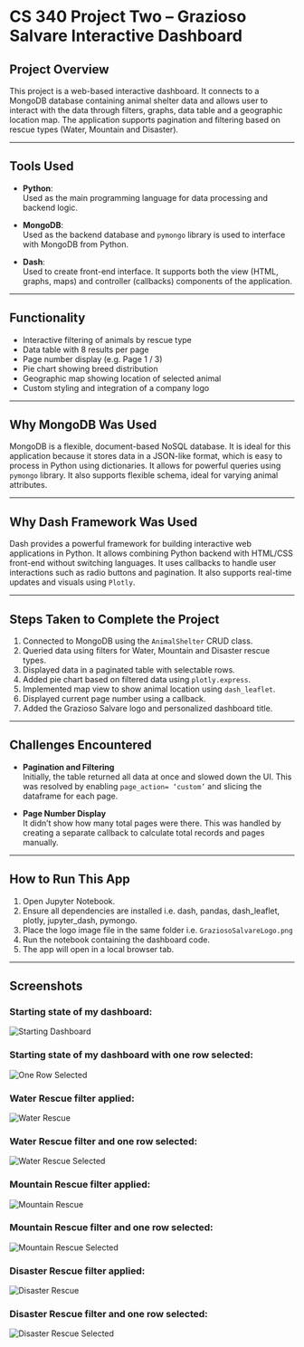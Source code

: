 # CS 340 Project Two – Grazioso Salvare Interactive Dashboard

## Project Overview
This project is a web-based interactive dashboard. It connects to a MongoDB database containing animal shelter data and allows user to interact with the data through filters, graphs, data table and a geographic location map. The application supports pagination and filtering based on rescue types (Water, Mountain and Disaster).

---

## Tools Used

- **Python**:  
  Used as the main programming language for data processing and backend logic.

- **MongoDB**:  
  Used as the backend database and `pymongo` library is used to interface with MongoDB from Python.

- **Dash**:  
  Used to create front-end interface. It supports both the view (HTML, graphs, maps) and controller (callbacks) components of the application.

---

## Functionality

- Interactive filtering of animals by rescue type  
- Data table with 8 results per page
- Page number display (e.g. Page 1 / 3)
- Pie chart showing breed distribution  
- Geographic map showing location of selected animal  
- Custom styling and integration of a company logo

---

## Why MongoDB Was Used

MongoDB is a flexible, document-based NoSQL database. It is ideal for this application because it stores data in a JSON-like format, which is easy to process in Python using dictionaries. It allows for powerful queries using `pymongo` library. It also supports flexible schema, ideal for varying animal attributes. 

---

## Why Dash Framework Was Used

Dash provides a powerful framework for building interactive web applications in Python. It allows combining Python backend with HTML/CSS front-end without switching languages. It uses callbacks to handle user interactions such as radio buttons and pagination. It also supports real-time updates and visuals using `Plotly`.

---

## Steps Taken to Complete the Project

1. Connected to MongoDB using the `AnimalShelter` CRUD class.
2. Queried data using filters for Water, Mountain and Disaster rescue types.
3. Displayed data in a paginated table with selectable rows.
4. Added pie chart based on filtered data using `plotly.express`.
5. Implemented map view to show animal location using `dash_leaflet`.
6. Displayed current page number using a callback.
7. Added the Grazioso Salvare logo and personalized dashboard title.

---

## Challenges Encountered

- **Pagination and Filtering**  
  Initially, the table returned all data at once and slowed down the UI. This was resolved by enabling `page_action= ‘custom’` and slicing the dataframe for each page.

- **Page Number Display**  
  It didn’t show how many total pages were there. This was handled by creating a separate callback to calculate total records and pages manually.

---

## How to Run This App

1. Open Jupyter Notebook.
2. Ensure all dependencies are installed i.e. dash, pandas, dash_leaflet, plotly, jupyter_dash, pymongo.
3. Place the logo image file in the same folder i.e. `GraziosoSalvareLogo.png`
4. Run the notebook containing the dashboard code.
5. The app will open in a local browser tab.

---

## Screenshots

### Starting state of my dashboard:
![Starting Dashboard](screenshots/starting.png)

### Starting state of my dashboard with one row selected:
![One Row Selected](screenshots/starting_selected.png)

### Water Rescue filter applied:
![Water Rescue](screenshots/water_filter.png)

### Water Rescue filter and one row selected:
![Water Rescue Selected](screenshots/water_selected.png)

### Mountain Rescue filter applied:
![Mountain Rescue](screenshots/mountain_filter.png)

### Mountain Rescue filter and one row selected:
![Mountain Rescue Selected](screenshots/mountain_selected.png)

### Disaster Rescue filter applied:
![Disaster Rescue](screenshots/disaster_filter.png)

### Disaster Rescue filter and one row selected:
![Disaster Rescue Selected](screenshots/disaster_selected.png)
